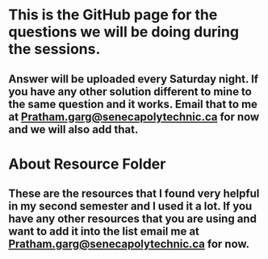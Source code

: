 # This is the GitHub page for the questions we will be doing during the sessions.
## Answer will be uploaded every Saturday night. If you have any other solution different to mine to the same question and it works. Email that to me at Pratham.garg@senecapolytechnic.ca for now and we will also add that.

# About Resource Folder
## These are the resources that I found very helpful in my second semester and I used it a lot. If you have any other resources that you are using and want to add it into the list email me at Pratham.garg@senecapolytechnic.ca for now.
